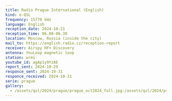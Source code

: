 ```yaml
---
title: Radio Prague International (English)
kind: e-QSL
frequency: 15770 kHz
language: English
reception_date: 2024-10-21
reception_time: 06.00-06.30
location: Moscow, Russia (inside the city)
mail_to: https://english.radio.cz/reception-report
receiver: Airspy HF+ Discovery
antenna: YouLoop magnetic loop
station: wrmi
youtube_id: agAp1y9YzAE 
report_sent: 2024-10-29
responce_sent: 2024-10-31
responce_received: 2024-10-31
serie: prague
gallery:
  - /assets/qsl/2024/prague/prague_oct2024_full.jpg:/assets/qsl/2024/prague/prague_oct2024_small.jpg
---
```

